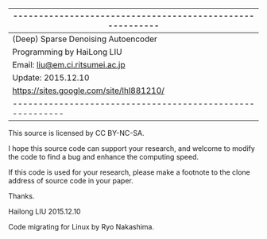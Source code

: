 ﻿|---------------------------------------------------------|
|---------------------------------------------------------|
|           (Deep) Sparse Denoising Autoencoder           |
|               Programming by HaiLong LIU                |
|            Email: liu@em.ci.ritsumei.ac.jp              |
|                  Update: 2015.12.10                     |
|         https://sites.google.com/site/lhl881210/        |
|---------------------------------------------------------|

This source is licensed by CC BY-NC-SA.


I hope this source code can support your research, 
and welcome to modify the code to find a bug and enhance the computing speed.

If this code is used for your research, 
please make a footnote to the clone address of source code in your paper.

Thanks.

Hailong LIU
2015.12.10

Code migrating for Linux by Ryo Nakashima.